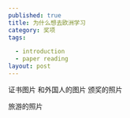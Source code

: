 ```yaml
---
published: true
title: 为什么想去欧洲学习
category: 奖项
tags: 

  - introduction
  - paper reading
layout: post
---
```

证书图片
和外国人的图片
颁奖的照片

旅游的照片


